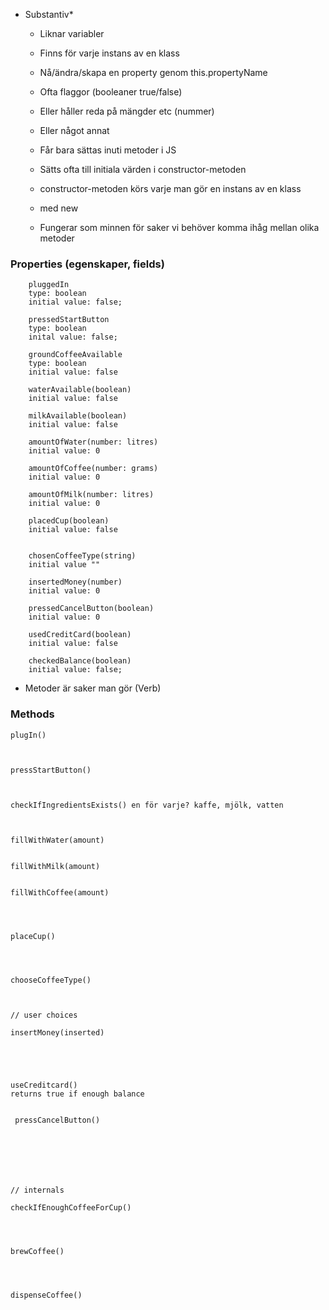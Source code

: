 - Substantiv* 
  * Liknar variabler
  * Finns för varje instans av en klass
  * Nå/ändra/skapa en property genom this.propertyName

  * Ofta flaggor (booleaner true/false)
  * Eller håller reda på mängder etc (nummer)
  * Eller något annat

  * Får bara sättas inuti metoder i JS
  * Sätts ofta till initiala värden i constructor-metoden
  * constructor-metoden körs varje man gör en instans av en klass
  * med new

  * Fungerar som minnen för saker vi behöver komma ihåg
    mellan olika metoder
### Properties (egenskaper, fields) 
        
        pluggedIn
        type: boolean
        initial value: false;

        pressedStartButton
        type: boolean
        inital value: false;

        groundCoffeeAvailable
        type: boolean
        initial value: false

        waterAvailable(boolean)
        initial value: false

        milkAvailable(boolean)
        initial value: false

        amountOfWater(number: litres)
        initial value: 0

        amountOfCoffee(number: grams)
        initial value: 0

        amountOfMilk(number: litres)
        initial value: 0

        placedCup(boolean) 
        initial value: false
        

        chosenCoffeeType(string)
        initial value ""

        insertedMoney(number)
        initial value: 0

        pressedCancelButton(boolean)
        initial value: 0

        usedCreditCard(boolean)
        initial value: false

        checkedBalance(boolean)
        initial value: false;

       

        


* Metoder är saker man gör (Verb)

### Methods  

    plugIn() 
        
    

    pressStartButton() 
        
    
      
    checkIfIngredientsExists() en för varje? kaffe, mjölk, vatten
        
    

    fillWithWater(amount) 
        
    
    fillWithMilk(amount)
    

    fillWithCoffee(amount) 
        
      
    

    placeCup() 
        
        
    

    chooseCoffeeType() 
      
    
    
    // user choices

    insertMoney(inserted) 
        
        
        
    

    useCreditcard()
    returns true if enough balance 

     
     pressCancelButton() 
        
    

        
    


    // internals

    checkIfEnoughCoffeeForCup() 
       
    


    brewCoffee() 
        
    


    dispenseCoffee() 

    
